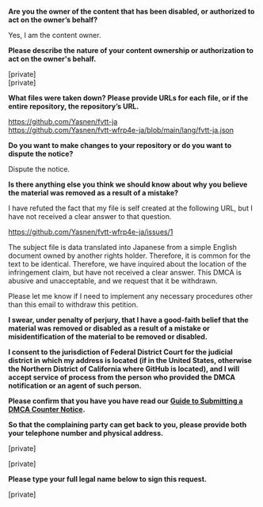 **Are you the owner of the content that has been disabled, or authorized to act on the owner’s behalf?**

Yes, I am the content owner.

**Please describe the nature of your content ownership or authorization to act on the owner's behalf.**

[private]  
[private]

**What files were taken down? Please provide URLs for each file, or if the entire repository, the repository’s URL.**

https://github.com/Yasnen/fvtt-ja  
https://github.com/Yasnen/fvtt-wfrp4e-ja/blob/main/lang/fvtt-ja.json

**Do you want to make changes to your repository or do you want to dispute the notice?**

Dispute the notice.

**Is there anything else you think we should know about why you believe the material was removed as a result of a mistake?**

I have refuted the fact that my file is self created at the following URL, but I have not received a clear answer to that question.

https://github.com/Yasnen/fvtt-wfrp4e-ja/issues/1

The subject file is data translated into Japanese from a simple English document owned by another rights holder. Therefore, it is common for the text to be identical.
Therefore, we have inquired about the location of the infringement claim, but have not received a clear answer.
This DMCA is abusive and unacceptable, and we request that it be withdrawn.

Please let me know if I need to implement any necessary procedures other than this email to withdraw this petition.

**I swear, under penalty of perjury, that I have a good-faith belief that the material was removed or disabled as a result of a mistake or misidentification of the material to be removed or disabled.**

**I consent to the jurisdiction of Federal District Court for the judicial district in which my address is located (if in the United States, otherwise the Northern District of California where GitHub is located), and I will accept service of process from the person who provided the DMCA notification or an agent of such person.**

**Please confirm that you have you have read our <a href="https://docs.github.com/articles/guide-to-submitting-a-dmca-counter-notice">Guide to Submitting a DMCA Counter Notice</a>.**

**So that the complaining party can get back to you, please provide both your telephone number and physical address.**

[private]

[private]

**Please type your full legal name below to sign this request.**

[private]
